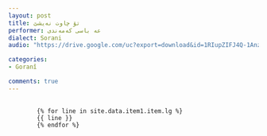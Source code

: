 ```yaml
---
layout: post
title: تۆ چاوت نەیشێ
performer: عه باسی که‌مه‌ندی
dialect: Sorani
audio: "https://drive.google.com/uc?export=download&id=1RIupZIFJ4Q-1AnzaVJ4Qm-3NXtjmkWmG"

categories:
- Goranî

comments: true
---
```


<div class="language-plaintext highlighter-rouge">
    <div class="highlight">
        <pre class="highlight">
            <code>
        {% for line in site.data.item1.item.lg %}
        {{ line }}
        {% endfor %}
            </code>
        </pre>
    </div>
</div>

